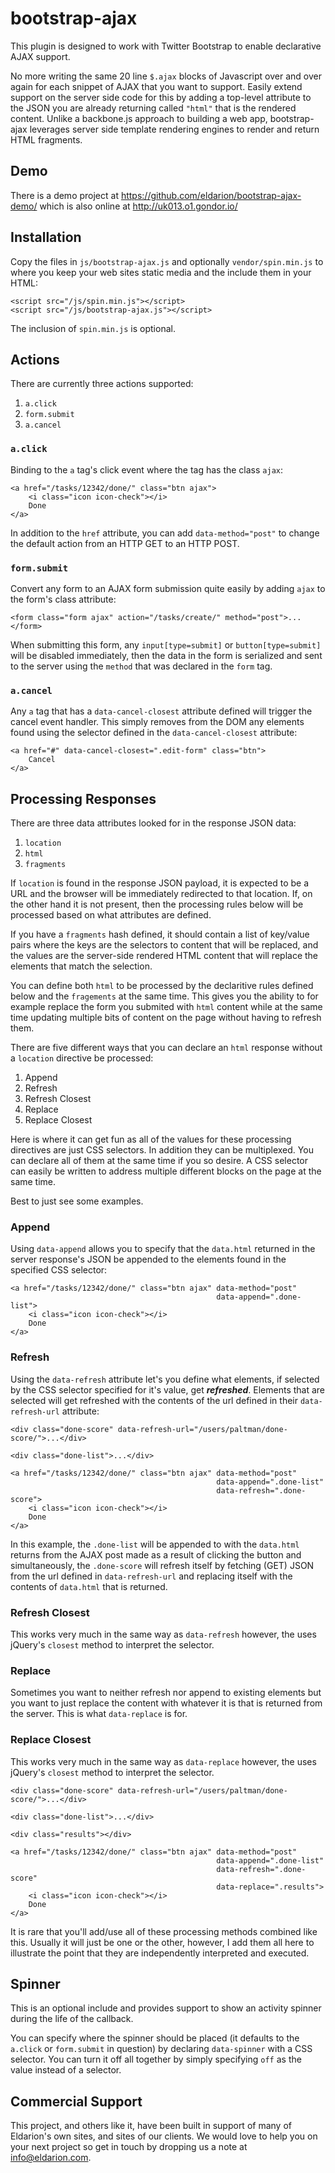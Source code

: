 # bootstrap-ajax

This plugin is designed to work with Twitter Bootstrap to enable declarative AJAX support.

No more writing the same 20 line ```$.ajax``` blocks of Javascript over and over again for each snippet of AJAX that you want to support. Easily extend support on the server side code for this by adding a top-level attribute to the JSON you are already returning called ```"html"``` that is the rendered content. Unlike a backbone.js approach to building a web app, bootstrap-ajax leverages server side template rendering engines to render and return HTML fragments.

## Demo

There is a demo project at https://github.com/eldarion/bootstrap-ajax-demo/ which is also online at http://uk013.o1.gondor.io/


## Installation

Copy the files in ```js/bootstrap-ajax.js``` and optionally ```vendor/spin.min.js``` to where
you keep your web sites static media and the include them in your HTML:

```
<script src="/js/spin.min.js"></script>
<script src="/js/bootstrap-ajax.js"></script>
```

The inclusion of ```spin.min.js``` is optional.


## Actions
There are currently three actions supported:

1. ```a.click```
2. ```form.submit```
3. ```a.cancel```

### ```a.click```
Binding to the ```a``` tag's click event where the tag has the class ```ajax```:

```
<a href="/tasks/12342/done/" class="btn ajax">
    <i class="icon icon-check"></i>
    Done
</a>
```

In addition to the ```href``` attribute, you can add ```data-method="post"``` to
change the default action from an HTTP GET to an HTTP POST.


### ```form.submit```
Convert any form to an AJAX form submission quite easily by adding ```ajax``` to the
form's class attribute:

```
<form class="form ajax" action="/tasks/create/" method="post">...</form>
```

When submitting this form, any ```input[type=submit]``` or ```button[type=submit]```
will be disabled immediately, then the data in the form is serialized and sent to the
server using the ```method``` that was declared in the ```form``` tag.


### ```a.cancel```
Any ```a``` tag that has a ```data-cancel-closest``` attribute defined will trigger
the cancel event handler. This simply removes from the DOM any elements found using
the selector defined in the ```data-cancel-closest``` attribute:

```
<a href="#" data-cancel-closest=".edit-form" class="btn">
    Cancel
</a>
```


## Processing Responses
There are three data attributes looked for in the response JSON data:

1. ```location```
2. ```html```
3. ```fragments```

If ```location``` is found in the response JSON payload, it is expected to be a URL
and the browser will be immediately redirected to that location. If, on the other hand
it is not present, then the processing rules below will be processed based on
what attributes are defined.

If you have a ```fragments``` hash defined, it should contain a list of key/value
pairs where the keys are the selectors to content that will be replaced, and the
values are the server-side rendered HTML content that will replace the elements
that match the selection.

You can define both ```html``` to be processed by the declaritive rules defined
below and the ```fragements``` at the same time. This gives you the ability to
for example replace the form you submited with ```html``` content while at the
same time updating multiple bits of content on the page without having to
refresh them.

There are five different ways that you can declare an ```html``` response
without a ```location``` directive be processed:

1. Append
2. Refresh
3. Refresh Closest
4. Replace
5. Replace Closest

Here is where it can get fun as all of the values for these processing directives are
just CSS selectors. In addition they can be multiplexed. You can declare all of them
at the same time if you so desire. A CSS selector can easily be written to address
multiple different blocks on the page at the same time.

Best to just see some examples.

### Append

Using ```data-append``` allows you to specify that the ```data.html``` returned in the
server response's JSON be appended to the elements found in the specified CSS selector:

```
<a href="/tasks/12342/done/" class="btn ajax" data-method="post"
                                              data-append=".done-list">
    <i class="icon icon-check"></i>
    Done
</a>
```

### Refresh

Using the ```data-refresh``` attribute let's you define what elements, if selected by the
CSS selector specified for it's value, get **_refreshed_**. Elements that are selected will
get refreshed with the contents of the url defined in their ```data-refresh-url```
attribute:

```
<div class="done-score" data-refresh-url="/users/paltman/done-score/">...</div>

<div class="done-list">...</div>

<a href="/tasks/12342/done/" class="btn ajax" data-method="post"
                                              data-append=".done-list"
                                              data-refresh=".done-score">
    <i class="icon icon-check"></i>
    Done
</a>
```

In this example, the ```.done-list``` will be appended to with the ```data.html``` returns from 
the AJAX post made as a result of clicking the button and simultaneously, the ```.done-score```
will refresh itself by fetching (GET) JSON from the url defined in ```data-refresh-url``` and
replacing itself with the contents of ```data.html``` that is returned.

### Refresh Closest

This works very much in the same way as ```data-refresh``` however, the uses jQuery's ```closest```
method to interpret the selector.

### Replace

Sometimes you want to neither refresh nor append to existing elements but you want to just replace
the content with whatever it is that is returned from the server. This is what ```data-replace```
is for.

### Replace Closest

This works very much in the same way as ```data-replace``` however, the uses jQuery's ```closest```
method to interpret the selector.

```
<div class="done-score" data-refresh-url="/users/paltman/done-score/">...</div>

<div class="done-list">...</div>

<div class="results"></div>

<a href="/tasks/12342/done/" class="btn ajax" data-method="post"
                                              data-append=".done-list"
                                              data-refresh=".done-score"
                                              data-replace=".results">
    <i class="icon icon-check"></i>
    Done
</a>
```

It is rare that you'll add/use all of these processing methods combined like this. Usually it will
just be one or the other, however, I add them all here to illustrate the point that they are
independently interpreted and executed.

## Spinner
This is an optional include and provides support to show an activity spinner during the life of the callback.

You can specify where the spinner should be placed (it defaults to the ```a.click``` or ```form.submit``` in question) by declaring ```data-spinner``` with a CSS selector. You can turn it off all together by simply specifying ```off``` as the value instead of a selector.


## Commercial Support

This project, and others like it, have been built in support of many of Eldarion's
own sites, and sites of our clients. We would love to help you on your next project
so get in touch by dropping us a note at info@eldarion.com.